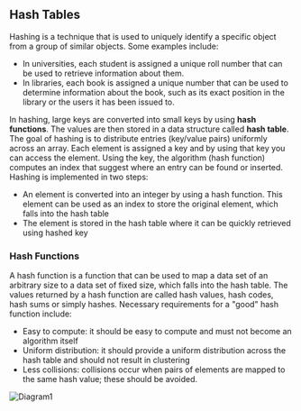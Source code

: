 ## Hash Tables 
Hashing is a technique that is used to uniquely identify a specific object from a group of similar objects. Some examples include: 
* In universities, each student is assigned a unique roll number that can be used to retrieve information about them. 
* In libraries, each book is assigned a unique number that can be used to determine information about the book, such as its exact position in the library or the users it has been issued to. 

In hashing, large keys are converted into small keys by using **hash functions**. The values are then stored in a data structure called **hash table**. The goal of hashing is to distribute entries (key/value pairs) uniformly across an array. Each element is assigned a key and by using that key you can access the element. Using the key, the algorithm (hash function) computes an index that suggest where an entry can be found or inserted. Hashing is implemented in two steps: 
* An element is converted into an integer by using a hash function. This element can be used as an index to store the original element, which falls into the hash table
* The element is stored in the hash table where it can be quickly retrieved using hashed key 

### Hash Functions
A hash function is a function that can be used to map a data set of an arbitrary size to a data set of fixed size, which falls into the hash table. The values returned by a hash function are called hash values, hash codes, hash sums or simply hashes. Necessary requirements for a "good" hash function include: 
* Easy to compute: it should be easy to compute and must not become an algorithm itself 
* Uniform distribution: it should provide a uniform distribution across the hash table and should not result in clustering
* Less collisions: collisions occur when pairs of elements are mapped to the same hash value; these should be avoided. 

![Diagram1]()